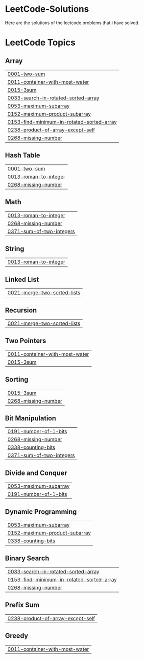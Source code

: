 # LeetCode-Solutions
Here are the solutions of the leetcode problems that i have solved.

<!---LeetCode Topics Start-->
# LeetCode Topics
## Array
|  |
| ------- |
| [0001-two-sum](https://github.com/kartikeya-negi/LeetCode-Solutions/tree/master/0001-two-sum) |
| [0011-container-with-most-water](https://github.com/kartikeya-negi/LeetCode-Solutions/tree/master/0011-container-with-most-water) |
| [0015-3sum](https://github.com/kartikeya-negi/LeetCode-Solutions/tree/master/0015-3sum) |
| [0033-search-in-rotated-sorted-array](https://github.com/kartikeya-negi/LeetCode-Solutions/tree/master/0033-search-in-rotated-sorted-array) |
| [0053-maximum-subarray](https://github.com/kartikeya-negi/LeetCode-Solutions/tree/master/0053-maximum-subarray) |
| [0152-maximum-product-subarray](https://github.com/kartikeya-negi/LeetCode-Solutions/tree/master/0152-maximum-product-subarray) |
| [0153-find-minimum-in-rotated-sorted-array](https://github.com/kartikeya-negi/LeetCode-Solutions/tree/master/0153-find-minimum-in-rotated-sorted-array) |
| [0238-product-of-array-except-self](https://github.com/kartikeya-negi/LeetCode-Solutions/tree/master/0238-product-of-array-except-self) |
| [0268-missing-number](https://github.com/kartikeya-negi/LeetCode-Solutions/tree/master/0268-missing-number) |
## Hash Table
|  |
| ------- |
| [0001-two-sum](https://github.com/kartikeya-negi/LeetCode-Solutions/tree/master/0001-two-sum) |
| [0013-roman-to-integer](https://github.com/kartikeya-negi/LeetCode-Solutions/tree/master/0013-roman-to-integer) |
| [0268-missing-number](https://github.com/kartikeya-negi/LeetCode-Solutions/tree/master/0268-missing-number) |
## Math
|  |
| ------- |
| [0013-roman-to-integer](https://github.com/kartikeya-negi/LeetCode-Solutions/tree/master/0013-roman-to-integer) |
| [0268-missing-number](https://github.com/kartikeya-negi/LeetCode-Solutions/tree/master/0268-missing-number) |
| [0371-sum-of-two-integers](https://github.com/kartikeya-negi/LeetCode-Solutions/tree/master/0371-sum-of-two-integers) |
## String
|  |
| ------- |
| [0013-roman-to-integer](https://github.com/kartikeya-negi/LeetCode-Solutions/tree/master/0013-roman-to-integer) |
## Linked List
|  |
| ------- |
| [0021-merge-two-sorted-lists](https://github.com/kartikeya-negi/LeetCode-Solutions/tree/master/0021-merge-two-sorted-lists) |
## Recursion
|  |
| ------- |
| [0021-merge-two-sorted-lists](https://github.com/kartikeya-negi/LeetCode-Solutions/tree/master/0021-merge-two-sorted-lists) |
## Two Pointers
|  |
| ------- |
| [0011-container-with-most-water](https://github.com/kartikeya-negi/LeetCode-Solutions/tree/master/0011-container-with-most-water) |
| [0015-3sum](https://github.com/kartikeya-negi/LeetCode-Solutions/tree/master/0015-3sum) |
## Sorting
|  |
| ------- |
| [0015-3sum](https://github.com/kartikeya-negi/LeetCode-Solutions/tree/master/0015-3sum) |
| [0268-missing-number](https://github.com/kartikeya-negi/LeetCode-Solutions/tree/master/0268-missing-number) |
## Bit Manipulation
|  |
| ------- |
| [0191-number-of-1-bits](https://github.com/kartikeya-negi/LeetCode-Solutions/tree/master/0191-number-of-1-bits) |
| [0268-missing-number](https://github.com/kartikeya-negi/LeetCode-Solutions/tree/master/0268-missing-number) |
| [0338-counting-bits](https://github.com/kartikeya-negi/LeetCode-Solutions/tree/master/0338-counting-bits) |
| [0371-sum-of-two-integers](https://github.com/kartikeya-negi/LeetCode-Solutions/tree/master/0371-sum-of-two-integers) |
## Divide and Conquer
|  |
| ------- |
| [0053-maximum-subarray](https://github.com/kartikeya-negi/LeetCode-Solutions/tree/master/0053-maximum-subarray) |
| [0191-number-of-1-bits](https://github.com/kartikeya-negi/LeetCode-Solutions/tree/master/0191-number-of-1-bits) |
## Dynamic Programming
|  |
| ------- |
| [0053-maximum-subarray](https://github.com/kartikeya-negi/LeetCode-Solutions/tree/master/0053-maximum-subarray) |
| [0152-maximum-product-subarray](https://github.com/kartikeya-negi/LeetCode-Solutions/tree/master/0152-maximum-product-subarray) |
| [0338-counting-bits](https://github.com/kartikeya-negi/LeetCode-Solutions/tree/master/0338-counting-bits) |
## Binary Search
|  |
| ------- |
| [0033-search-in-rotated-sorted-array](https://github.com/kartikeya-negi/LeetCode-Solutions/tree/master/0033-search-in-rotated-sorted-array) |
| [0153-find-minimum-in-rotated-sorted-array](https://github.com/kartikeya-negi/LeetCode-Solutions/tree/master/0153-find-minimum-in-rotated-sorted-array) |
| [0268-missing-number](https://github.com/kartikeya-negi/LeetCode-Solutions/tree/master/0268-missing-number) |
## Prefix Sum
|  |
| ------- |
| [0238-product-of-array-except-self](https://github.com/kartikeya-negi/LeetCode-Solutions/tree/master/0238-product-of-array-except-self) |
## Greedy
|  |
| ------- |
| [0011-container-with-most-water](https://github.com/kartikeya-negi/LeetCode-Solutions/tree/master/0011-container-with-most-water) |
<!---LeetCode Topics End-->